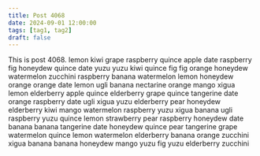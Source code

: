 ```yaml
---
title: Post 4068
date: 2024-09-01 12:00:00
tags: [tag1, tag2]
draft: false
---
```

This is post 4068.
lemon
kiwi
grape
raspberry
quince
apple
date
raspberry
fig
honeydew
quince
date
yuzu
yuzu
kiwi
quince
fig
fig
orange
honeydew
watermelon
zucchini
raspberry
banana
watermelon
lemon
honeydew
orange
orange
date
lemon
ugli
banana
nectarine
orange
mango
xigua
lemon
elderberry
apple
quince
elderberry
grape
quince
tangerine
date
orange
raspberry
date
ugli
xigua
yuzu
elderberry
pear
honeydew
elderberry
kiwi
mango
watermelon
raspberry
yuzu
xigua
banana
ugli
raspberry
yuzu
quince
lemon
strawberry
pear
raspberry
honeydew
date
banana
banana
tangerine
date
honeydew
quince
pear
tangerine
grape
watermelon
quince
lemon
watermelon
elderberry
banana
orange
zucchini
xigua
banana
banana
honeydew
mango
yuzu
fig
yuzu
elderberry
zucchini
